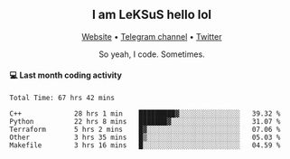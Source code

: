 <h2 align="center">I am LeKSuS hello lol</h2>
<div align="center">
  <a href="https://leksus.net">Website</a> •
  <a href="https://t.me/leksus_was_here">Telegram channel</a> •
  <a href="https://twitter.com/___LeKSuS___">Twitter</a>
</div>
<p align="center">So yeah, I code. Sometimes.</p>

#### :computer: Last month coding activity
<!--START_SECTION:waka-->

```text
Total Time: 67 hrs 42 mins

C++             28 hrs 1 min    █████████▓░░░░░░░░░░░░░░░   39.32 %
Python          22 hrs 8 mins   ███████▓░░░░░░░░░░░░░░░░░   31.07 %
Terraform       5 hrs 2 mins    █▓░░░░░░░░░░░░░░░░░░░░░░░   07.06 %
Other           3 hrs 35 mins   █▒░░░░░░░░░░░░░░░░░░░░░░░   05.03 %
Makefile        3 hrs 16 mins   █░░░░░░░░░░░░░░░░░░░░░░░░   04.59 %
```

<!--END_SECTION:waka-->

<!-- flag{4_l0t_0f_1nter35t1ng_th1ng5_4r3_1n_publ1c_d0m41n} -->
